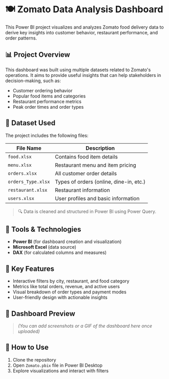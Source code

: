 

# 🍽️ Zomato Data Analysis Dashboard

This Power BI project visualizes and analyzes Zomato food delivery data to derive key insights into customer behavior, restaurant performance, and order patterns.

## 📊 Project Overview

This dashboard was built using multiple datasets related to Zomato's operations. It aims to provide useful insights that can help stakeholders in decision-making, such as:

- Customer ordering behavior  
- Popular food items and categories  
- Restaurant performance metrics  
- Peak order times and order types

## 📁 Dataset Used

The project includes the following files:

| File Name         | Description                               |
|------------------|-------------------------------------------|
| `food.xlsx`       | Contains food item details                |
| `menu.xlsx`       | Restaurant menu and item pricing          |
| `orders.xlsx`     | All customer order details                |
| `orders_Type.xlsx`| Types of orders (online, dine-in, etc.)   |
| `restaurant.xlsx` | Restaurant information                    |
| `users.xlsx`      | User profiles and basic information       |

> 🔍 Data is cleaned and structured in Power BI using Power Query.

## 🧰 Tools & Technologies

- **Power BI** (for dashboard creation and visualization)
- **Microsoft Excel** (data source)
- **DAX** (for calculated columns and measures)

## 📌 Key Features

- Interactive filters by city, restaurant, and food category  
- Metrics like total orders, revenue, and active users  
- Visual breakdown of order types and payment modes  
- User-friendly design with actionable insights

## 📸 Dashboard Preview

> *(You can add screenshots or a GIF of the dashboard here once uploaded)*

## 🚀 How to Use

1. Clone the repository
2. Open `Zomato.pbix` file in Power BI Desktop
3. Explore visualizations and interact with filters
